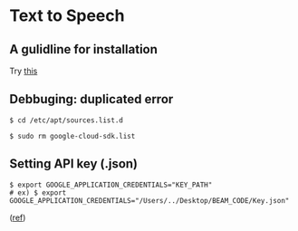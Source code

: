 # Text to Speech

## A gulidline for installation
Try [this](https://cloud.google.com/sdk/docs/install-sdk?hl=ko#deb)

##  Debbuging: duplicated error
  ```
  $ cd /etc/apt/sources.list.d
  ```

  ```
  $ sudo rm google-cloud-sdk.list
  ```

## Setting API key (.json)
  ```
  $ export GOOGLE_APPLICATION_CREDENTIALS="KEY_PATH"
  # ex) $ export GOOGLE_APPLICATION_CREDENTIALS="/Users/../Desktop/BEAM_CODE/Key.json"
  ```

  ([ref](https://ninano1109.tistory.com/186))

